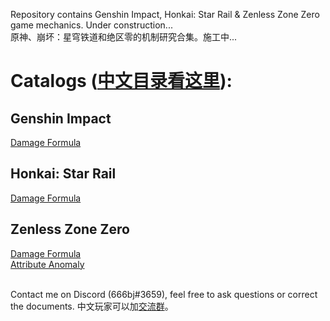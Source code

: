 Repository contains Genshin Impact, Honkai: Star Rail & Zenless Zone Zero game mechanics. Under construction...<br>
原神、崩坏：星穹铁道和绝区零的机制研究合集。施工中...<br>

# Catalogs ([中文目录看这里](https://github.com/mc-ctrl/Hoyoverse-Theorycrafting-Library/blob/main/Simplified_Chinese/%E7%9B%AE%E5%BD%95.md)):

## Genshin Impact
[Damage Formula](https://github.com/mc-ctrl/Hoyoverse-Theorycrafting-Library/blob/main/Genshin_Impact/Damage_Formula_GI.md)<br>
## Honkai: Star Rail
[Damage Formula](https://github.com/mc-ctrl/Hoyoverse-Theorycrafting-Library/blob/main/Honkai_Star_Rail/Damage_Formula_HSR.md)<br>
## Zenless Zone Zero
[Damage Formula](https://github.com/mc-ctrl/Hoyoverse-Theorycrafting-Library/blob/main/Zenless_Zone_Zero/Damage_Formula_ZZZ_CBT2.md)<br>
[Attribute Anomaly](https://github.com/mc-ctrl/Hoyoverse-Theorycrafting-Library/blob/main/Zenless_Zone_Zero/Attribute%20Anomaly.md)<br><br>

Contact me on Discord (666bj#3659), feel free to ask questions or correct the documents.
中文玩家可以加[交流群](https://qm.qq.com/q/MWZjYcqf2o)。